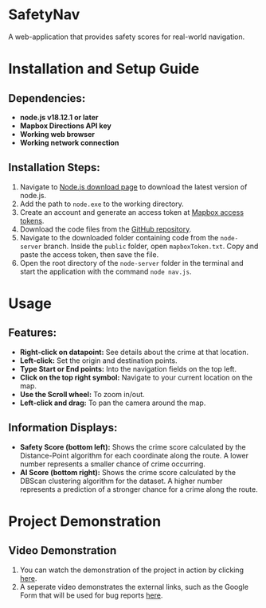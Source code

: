 # SafetyNav
A web-application that provides safety scores for real-world navigation.
# Installation and Setup Guide

## Dependencies:
- **node.js v18.12.1 or later**
- **Mapbox Directions API key**
- **Working web browser**
- **Working network connection**

## Installation Steps:
1. Navigate to [Node.js download page](https://nodejs.org/en/download) to download the latest version of node.js.
2. Add the path to `node.exe` to the working directory.
3. Create an account and generate an access token at [Mapbox access tokens](https://account.mapbox.com/access-tokens/).
4. Download the code files from the [GitHub repository](https://github.com/EvanJHolscher/SafetyNav/tree/node-server).
5. Navigate to the downloaded folder containing code from the `node-server` branch. Inside the `public` folder, open `mapboxToken.txt`. Copy and paste the access token, then save the file.
6. Open the root directory of the `node-server` folder in the terminal and start the application with the command `node nav.js`.

# Usage

## Features:
- **Right-click on datapoint:** See details about the crime at that location.
- **Left-click:** Set the origin and destination points.
- **Type Start or End points:** Into the navigation fields on the top left.
- **Click on the top right symbol:** Navigate to your current location on the map.
- **Use the Scroll wheel:** To zoom in/out.
- **Left-click and drag:** To pan the camera around the map.

## Information Displays:
- **Safety Score (bottom left):** Shows the crime score calculated by the Distance-Point algorithm for each coordinate along the route. A lower number represents a smaller chance of crime occurring.
- **AI Score (bottom right):** Shows the crime score calculated by the DBScan clustering algorithm for the dataset. A higher number represents a prediction of a stronger chance for a crime along the route.

# Project Demonstration

## Video Demonstration
1. You can watch the demonstration of the project in action by clicking [here](https://youtu.be/zd_xY9ySiqg).
2. A seperate video demonstrates the external links, such as the Google Form that will be used for bug reports [here](https://youtu.be/N8Ms3ZNtRDo).
